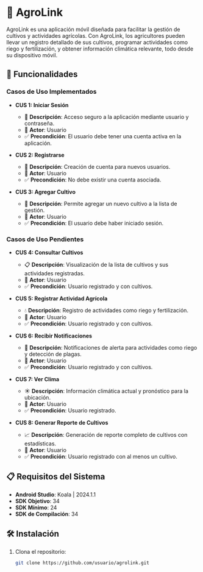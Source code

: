 # 🌱 AgroLink

AgroLink es una aplicación móvil diseñada para facilitar la gestión de cultivos y actividades agrícolas. Con AgroLink, los agricultores pueden llevar un registro detallado de sus cultivos, programar actividades como riego y fertilización, y obtener información climática relevante, todo desde su dispositivo móvil.

## 🚀 Funcionalidades

### Casos de Uso Implementados

- **CUS 1: Iniciar Sesión**
  - 🔑 **Descripción**: Acceso seguro a la aplicación mediante usuario y contraseña.
  - 👤 **Actor**: Usuario
  - ✅ **Precondición**: El usuario debe tener una cuenta activa en la aplicación.

- **CUS 2: Registrarse**
  - 📝 **Descripción**: Creación de cuenta para nuevos usuarios.
  - 👤 **Actor**: Usuario
  - ✅ **Precondición**: No debe existir una cuenta asociada.

- **CUS 3: Agregar Cultivo**
  - 🌾 **Descripción**: Permite agregar un nuevo cultivo a la lista de gestión.
  - 👤 **Actor**: Usuario
  - ✅ **Precondición**: El usuario debe haber iniciado sesión.

### Casos de Uso Pendientes

- **CUS 4: Consultar Cultivos**
  - 📋 **Descripción**: Visualización de la lista de cultivos y sus actividades registradas.
  - 👤 **Actor**: Usuario
  - ✅ **Precondición**: Usuario registrado y con cultivos.

- **CUS 5: Registrar Actividad Agrícola**
  - 💧 **Descripción**: Registro de actividades como riego y fertilización.
  - 👤 **Actor**: Usuario
  - ✅ **Precondición**: Usuario registrado y con cultivos.

- **CUS 6: Recibir Notificaciones**
  - 🔔 **Descripción**: Notificaciones de alerta para actividades como riego y detección de plagas.
  - 👤 **Actor**: Usuario
  - ✅ **Precondición**: Usuario registrado y con cultivos.

- **CUS 7: Ver Clima**
  - ☀️ **Descripción**: Información climática actual y pronóstico para la ubicación.
  - 👤 **Actor**: Usuario
  - ✅ **Precondición**: Usuario registrado.

- **CUS 8: Generar Reporte de Cultivos**
  - 📈 **Descripción**: Generación de reporte completo de cultivos con estadísticas.
  - 👤 **Actor**: Usuario
  - ✅ **Precondición**: Usuario registrado con al menos un cultivo.

## 📋 Requisitos del Sistema

- **Android Studio**: Koala | 2024.1.1
- **SDK Objetivo**: 34
- **SDK Mínimo**: 24
- **SDK de Compilación**: 34

## 🛠️ Instalación

1. Clona el repositorio:
   ```bash
   git clone https://github.com/usuario/agrolink.git
